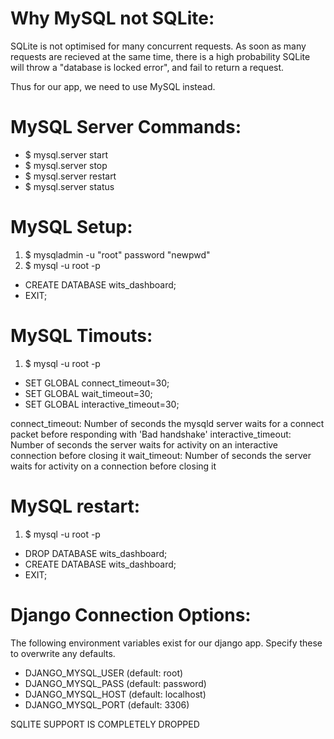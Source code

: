 
# Why MySQL not SQLite:
SQLite is not optimised for many concurrent requests.
As soon as many requests are recieved at the same time,
there is a high probability SQLite will throw a "database
is locked error", and fail to return a request.

Thus for our app, we need to use MySQL instead.


# MySQL Server Commands:
- $ mysql.server start
- $ mysql.server stop
- $ mysql.server restart
- $ mysql.server status


# MySQL Setup:
1. $ mysqladmin -u "root" password "newpwd"
2. $ mysql -u root -p
  - CREATE DATABASE wits_dashboard;
  - EXIT;


# MySQL Timouts:
1. $ mysql -u root -p
  - SET GLOBAL connect_timeout=30;
  - SET GLOBAL wait_timeout=30;
  - SET GLOBAL interactive_timeout=30;

connect_timeout:     Number of seconds the mysqld server waits for a connect packet before responding with 'Bad handshake'
interactive_timeout: Number of seconds the server waits for activity on an interactive connection before closing it
wait_timeout:        Number of seconds the server waits for activity on a connection before closing it


# MySQL restart:
1. $ mysql -u root -p
  - DROP DATABASE wits_dashboard;
  - CREATE DATABASE wits_dashboard;
  - EXIT;


# Django Connection Options:
The following environment variables exist for our django app. Specify these to overwrite any defaults.
- DJANGO_MYSQL_USER (default: root)
- DJANGO_MYSQL_PASS (default: password)
- DJANGO_MYSQL_HOST (default: localhost)
- DJANGO_MYSQL_PORT (default: 3306)


SQLITE SUPPORT IS COMPLETELY DROPPED


